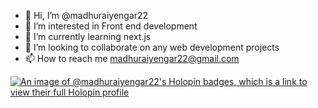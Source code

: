 - 👋 Hi, I’m @madhuraiyengar22
- 👀 I’m interested in Front end development
- 🌱 I’m currently learning next.js
- 💞️ I’m looking to collaborate on any web development projects
- 📫 How to reach me madhuraiyengar22@gmail.com
  
<!---
madhuraiyengar22/madhuraiyengar22 is a ✨ special ✨ repository because its `README.md` (this file) appears on your GitHub profile.
You can click the Preview link to take a look at your changes.
--->
[![An image of @madhuraiyengar22's Holopin badges, which is a link to view their full Holopin profile](https://holopin.me/madhuraiyengar22)](https://holopin.io/@madhuraiyengar22)
